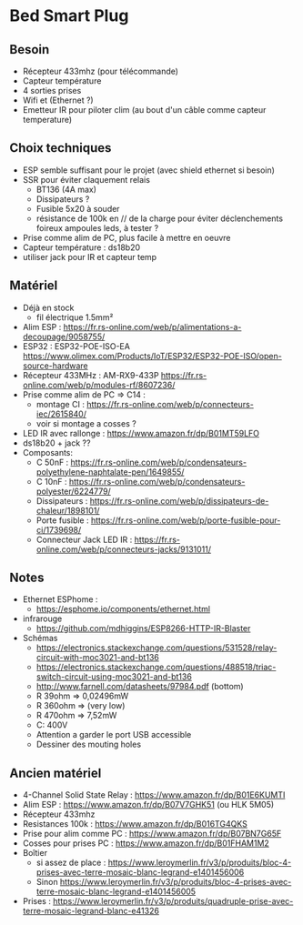 # Bed Smart Plug

## Besoin

 - Récepteur 433mhz (pour télécommande)
 - Capteur température
 - 4 sorties prises
 - Wifi et (Ethernet ?)
 - Emetteur IR pour piloter clim (au bout d'un câble comme capteur temperature)

## Choix techniques
 - ESP semble suffisant pour le projet (avec shield ethernet si besoin)
 - SSR pour éviter claquement relais
   - BT136 (4A max)
   - Dissipateurs ?
   - Fusible 5x20 à souder
   - résistance de 100k en // de la charge pour éviter déclenchements foireux ampoules leds, à tester ?
 - Prise comme alim de PC, plus facile à mettre en oeuvre
 - Capteur température : ds18b20
 - utiliser jack pour IR et capteur temp

## Matériel
 - Déjà en stock
   - fil électrique 1.5mm²
 - Alim ESP : https://fr.rs-online.com/web/p/alimentations-a-decoupage/9058755/
 - ESP32 : ESP32-POE-ISO-EA https://www.olimex.com/Products/IoT/ESP32/ESP32-POE-ISO/open-source-hardware
 - Récepteur 433MHz : AM-RX9-433P https://fr.rs-online.com/web/p/modules-rf/8607236/
 - Prise comme alim de PC => C14 :
   - montage CI : https://fr.rs-online.com/web/p/connecteurs-iec/2615840/
   - voir si montage a cosses ?
 - LED IR avec rallonge : https://www.amazon.fr/dp/B01MT59LFO
 - ds18b20 + jack ??
 - Composants:
   - C 50nF : https://fr.rs-online.com/web/p/condensateurs-polyethylene-naphtalate-pen/1649855/
   - C 10nF : https://fr.rs-online.com/web/p/condensateurs-polyester/6224779/
   - Dissipateurs : https://fr.rs-online.com/web/p/dissipateurs-de-chaleur/1898101/
   - Porte fusible : https://fr.rs-online.com/web/p/porte-fusible-pour-ci/1739698/
   - Connecteur Jack LED IR : https://fr.rs-online.com/web/p/connecteurs-jacks/9131011/

## Notes
 - Ethernet ESPhome :
   - https://esphome.io/components/ethernet.html
 - infrarouge
   - https://github.com/mdhiggins/ESP8266-HTTP-IR-Blaster
 - Schémas
   - https://electronics.stackexchange.com/questions/531528/relay-circuit-with-moc3021-and-bt136
   - https://electronics.stackexchange.com/questions/488518/triac-switch-circuit-using-moc3021-and-bt136
   - http://www.farnell.com/datasheets/97984.pdf (bottom)
   - R 39ohm => 0,02496mW
   - R 360ohm => (very low)
   - R 470ohm => 7,52mW
   - C: 400V
   - Attention a garder le port USB accessible
   - Dessiner des mouting holes

## Ancien matériel
 - 4-Channel Solid State Relay : https://www.amazon.fr/dp/B01E6KUMTI
 - Alim ESP : https://www.amazon.fr/dp/B07V7GHK51 (ou HLK 5M05)
 - Récepteur 433mhz
 - Resistances 100k : https://www.amazon.fr/dp/B016TG4QKS
 - Prise pour alim comme PC : https://www.amazon.fr/dp/B07BN7G65F
 - Cosses pour prises PC : https://www.amazon.fr/dp/B01FHAM1M2
 - Boîtier
   - si assez de place : https://www.leroymerlin.fr/v3/p/produits/bloc-4-prises-avec-terre-mosaic-blanc-legrand-e1401456006
   - Sinon  https://www.leroymerlin.fr/v3/p/produits/bloc-4-prises-avec-terre-mosaic-blanc-legrand-e1401456005
 - Prises : https://www.leroymerlin.fr/v3/p/produits/quadruple-prise-avec-terre-mosaic-legrand-blanc-e41326
